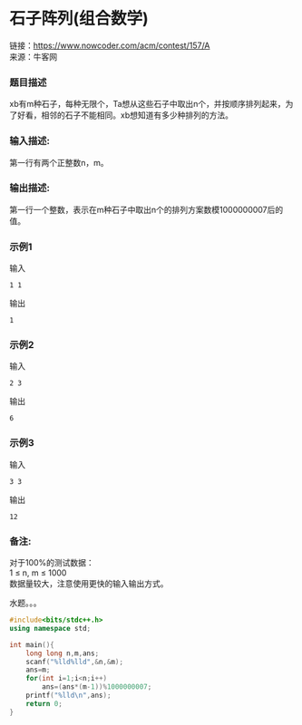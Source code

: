 # 石子阵列(组合数学)


链接：https://www.nowcoder.com/acm/contest/157/A  
来源：牛客网

### 题目描述 
xb有m种石子，每种无限个，Ta想从这些石子中取出n个，并按顺序排列起来，为了好看，相邻的石子不能相同。xb想知道有多少种排列的方法。

### 输入描述:
第一行有两个正整数n，m。
### 输出描述:
第一行一个整数，表示在m种石子中取出n个的排列方案数模1000000007后的值。
### 示例1
输入

    1 1

输出

    1

### 示例2
输入

    2 3
输出

    6

### 示例3
输入

    3 3

输出

    12

### 备注:
对于100%的测试数据：  
1 ≤ n, m ≤ 1000  
数据量较大，注意使用更快的输入输出方式。  

水题。。。
```cpp
#include<bits/stdc++.h>
using namespace std;

int main(){
    long long n,m,ans;
    scanf("%lld%lld",&n,&m);
    ans=m;
    for(int i=1;i<n;i++)
        ans=(ans*(m-1))%1000000007;
    printf("%lld\n",ans);
	return 0;
}

```
